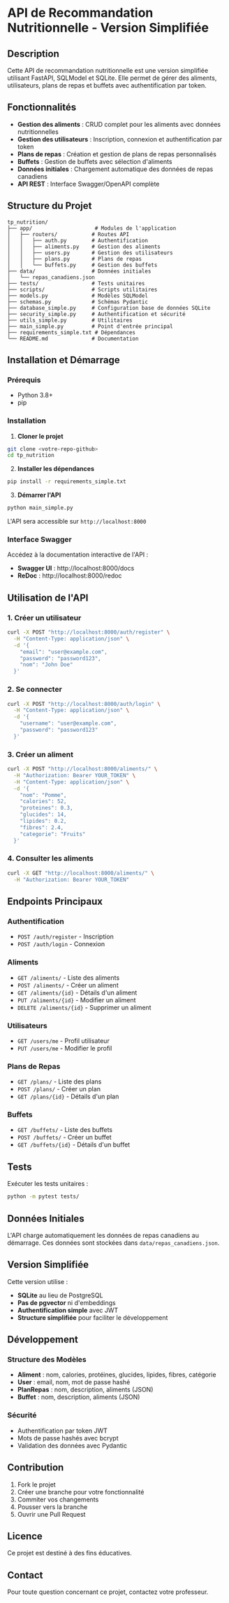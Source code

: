 # API de Recommandation Nutritionnelle - Version Simplifiée

## Description

Cette API de recommandation nutritionnelle est une version simplifiée utilisant FastAPI, SQLModel et SQLite. Elle permet de gérer des aliments, utilisateurs, plans de repas et buffets avec authentification par token.

## Fonctionnalités

- **Gestion des aliments** : CRUD complet pour les aliments avec données nutritionnelles
- **Gestion des utilisateurs** : Inscription, connexion et authentification par token
- **Plans de repas** : Création et gestion de plans de repas personnalisés
- **Buffets** : Gestion de buffets avec sélection d'aliments
- **Données initiales** : Chargement automatique des données de repas canadiens
- **API REST** : Interface Swagger/OpenAPI complète

## Structure du Projet

```
tp_nutrition/
├── app/                    # Modules de l'application
│   ├── routers/           # Routes API
│   │   ├── auth.py        # Authentification
│   │   ├── aliments.py    # Gestion des aliments
│   │   ├── users.py       # Gestion des utilisateurs
│   │   ├── plans.py       # Plans de repas
│   │   └── buffets.py     # Gestion des buffets
├── data/                  # Données initiales
│   └── repas_canadiens.json
├── tests/                 # Tests unitaires
├── scripts/               # Scripts utilitaires
├── models.py              # Modèles SQLModel
├── schemas.py             # Schémas Pydantic
├── database_simple.py     # Configuration base de données SQLite
├── security_simple.py     # Authentification et sécurité
├── utils_simple.py        # Utilitaires
├── main_simple.py         # Point d'entrée principal
├── requirements_simple.txt # Dépendances
└── README.md              # Documentation
```

## Installation et Démarrage

### Prérequis

- Python 3.8+
- pip

### Installation

1. **Cloner le projet**
```bash
git clone <votre-repo-github>
cd tp_nutrition
```

2. **Installer les dépendances**
```bash
pip install -r requirements_simple.txt
```

3. **Démarrer l'API**
```bash
python main_simple.py
```

L'API sera accessible sur `http://localhost:8000`

### Interface Swagger

Accédez à la documentation interactive de l'API :
- **Swagger UI** : http://localhost:8000/docs
- **ReDoc** : http://localhost:8000/redoc

## Utilisation de l'API

### 1. Créer un utilisateur

```bash
curl -X POST "http://localhost:8000/auth/register" \
  -H "Content-Type: application/json" \
  -d '{
    "email": "user@example.com",
    "password": "password123",
    "nom": "John Doe"
  }'
```

### 2. Se connecter

```bash
curl -X POST "http://localhost:8000/auth/login" \
  -H "Content-Type: application/json" \
  -d '{
    "username": "user@example.com",
    "password": "password123"
  }'
```

### 3. Créer un aliment

```bash
curl -X POST "http://localhost:8000/aliments/" \
  -H "Authorization: Bearer YOUR_TOKEN" \
  -H "Content-Type: application/json" \
  -d '{
    "nom": "Pomme",
    "calories": 52,
    "proteines": 0.3,
    "glucides": 14,
    "lipides": 0.2,
    "fibres": 2.4,
    "categorie": "Fruits"
  }'
```

### 4. Consulter les aliments

```bash
curl -X GET "http://localhost:8000/aliments/" \
  -H "Authorization: Bearer YOUR_TOKEN"
```

## Endpoints Principaux

### Authentification
- `POST /auth/register` - Inscription
- `POST /auth/login` - Connexion

### Aliments
- `GET /aliments/` - Liste des aliments
- `POST /aliments/` - Créer un aliment
- `GET /aliments/{id}` - Détails d'un aliment
- `PUT /aliments/{id}` - Modifier un aliment
- `DELETE /aliments/{id}` - Supprimer un aliment

### Utilisateurs
- `GET /users/me` - Profil utilisateur
- `PUT /users/me` - Modifier le profil

### Plans de Repas
- `GET /plans/` - Liste des plans
- `POST /plans/` - Créer un plan
- `GET /plans/{id}` - Détails d'un plan

### Buffets
- `GET /buffets/` - Liste des buffets
- `POST /buffets/` - Créer un buffet
- `GET /buffets/{id}` - Détails d'un buffet

## Tests

Exécuter les tests unitaires :

```bash
python -m pytest tests/
```

## Données Initiales

L'API charge automatiquement les données de repas canadiens au démarrage. Ces données sont stockées dans `data/repas_canadiens.json`.

## Version Simplifiée

Cette version utilise :
- **SQLite** au lieu de PostgreSQL
- **Pas de pgvector** ni d'embeddings
- **Authentification simple** avec JWT
- **Structure simplifiée** pour faciliter le développement

## Développement

### Structure des Modèles

- **Aliment** : nom, calories, protéines, glucides, lipides, fibres, catégorie
- **User** : email, nom, mot de passe hashé
- **PlanRepas** : nom, description, aliments (JSON)
- **Buffet** : nom, description, aliments (JSON)

### Sécurité

- Authentification par token JWT
- Mots de passe hashés avec bcrypt
- Validation des données avec Pydantic

## Contribution

1. Fork le projet
2. Créer une branche pour votre fonctionnalité
3. Commiter vos changements
4. Pousser vers la branche
5. Ouvrir une Pull Request

## Licence

Ce projet est destiné à des fins éducatives.

## Contact

Pour toute question concernant ce projet, contactez votre professeur.  